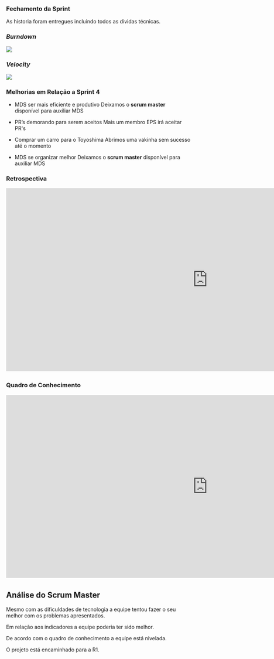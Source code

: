 ### Fechamento da Sprint
As historia foram entregues incluindo todos as dividas técnicas.

### _Burndown_

![](https://github.com/fga-eps-mds/2019.1-hubcare-docs/blob/master/docs/sprint/images/sprint-4-burndown.png?raw=true)


### _Velocity_

![](https://github.com/fga-eps-mds/2019.1-hubcare-docs/blob/master/docs/sprint/images/sprint-4-velocity.png?raw=true)


### Melhorias em Relação a __Sprint__ 4
* MDS ser mais eficiente e produtivo
Deixamos o __scrum master__ disponível para auxiliar MDS 

* PR’s demorando para serem aceitos
Mais um membro EPS irá aceitar PR's

* Comprar um carro para o Toyoshima
Abrimos uma vakinha sem sucesso até o momento

* MDS se organizar melhor
Deixamos o __scrum master__ disponível para auxiliar MDS 

### Retrospectiva
<iframe width="1100" height="500" frameborder="0" src="https://docs.google.com/document/d/e/2PACX-1vTMjeZUjVSTHYJ0f_EcOXuMd_b4H8FpF3iZe0_FUODpPSwA3fPnUq4RHFUcD_41K6V4qM3_MjV1-J_F/pub" scrolling="no" style="overflow: hidden; margin-bottom: 5px;">Your browser is not able to display frames</iframe>

### Quadro de Conhecimento

<iframe width="1100" height="500" frameborder="0" src="https://docs.google.com/spreadsheets/d/e/2PACX-1vQz4PB1QudgJp7Resl8wUHgxOGqkoSUCB47p7MJxv02Co7vuFXVY0JxMVbYuSR9alX9l6H8kZnjqhd3/pubhtml
" scrolling="no" style="overflow: hidden; margin-bottom: 5px;">Your browser is not able to display frames</iframe>

## Análise do Scrum Master

Mesmo com as dificuldades de tecnologia a equipe tentou fazer o seu melhor com os problemas apresentados.

Em relação aos indicadores a equipe poderia ter sido melhor.

De acordo com o quadro de conhecimento a equipe está nivelada.

O projeto está encaminhado para a R1.
